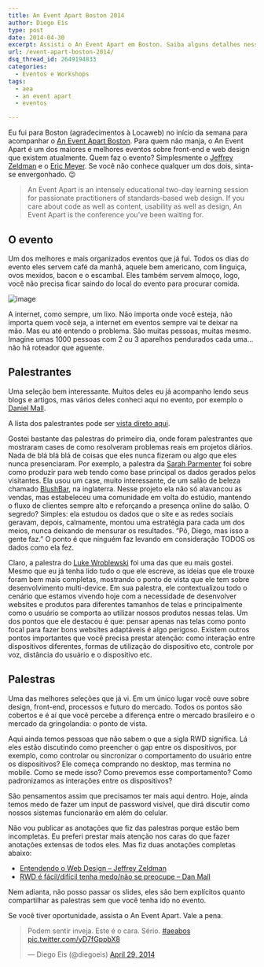```yaml
---
title: An Event Apart Boston 2014
author: Diego Eis
type: post
date: 2014-04-30
excerpt: Assisti o An Event Apart em Boston. Saiba alguns detalhes nesse post.
url: /event-apart-boston-2014/
dsq_thread_id: 2649194833
categories:
  - Eventos e Workshops
tags:
  - aea
  - an event apart
  - eventos

---
```

Eu fui para Boston (agradecimentos à Locaweb) no início da semana para acompanhar o [An Event Apart Boston][1]. Para quem não manja, o An Event Apart é um dos maiores e melhores eventos sobre front-end e web design que existem atualmente. Quem faz o evento? Simplesmente o [Jeffrey Zeldman][2] e o [Eric Meyer][3]. Se você não conhece qualquer um dos dois, sinta-se envergonhado. 😉

> An Event Apart is an intensely educational two-day learning session for passionate practitioners of standards-based web design. If you care about code as well as content, usability as well as design, An Event Apart is the conference you’ve been waiting for.

## O evento

Um dos melhores e mais organizados eventos que já fui. Todos os dias do evento eles servem café da manhã, aquele bem americano, com linguiça, ovos mexidos, bacon e o escambal. Eles também servem almoço, logo, você não precisa ficar saindo do local do evento para procurar comida. 

<img src="http://tableless.com.br/uploads/2014/04/image.jpg" alt="image" class="alignnone size-full wp-image-42390" srcset="uploads/2014/04/image.jpg 2048w, uploads/2014/04/image-400x300.jpg 400w" sizes="(max-width: 2048px) 100vw, 2048px" />

A internet, como sempre, um lixo. Não importa onde você esteja, não importa quem você seja, a internet em eventos sempre vai te deixar na mão. Mas eu até entendo o problema. São muitas pessoas, muitas mesmo. Imagine umas 1000 pessoas com 2 ou 3 aparelhos pendurados cada uma&#8230; não há roteador que aguente.

## Palestrantes

Uma seleção bem interessante. Muitos deles eu já acompanho lendo seus blogs e artigos, mas vários deles conheci aqui no evento, por exemplo o [Daniel Mall][4].

A lista dos palestrantes pode ser [vista direto aqui][1].

Gostei bastante das palestras do primeiro dia, onde foram palestrantes que mostraram cases de como resolveram problemas reais em projetos diários. Nada de blá blá blá de coisas que eles nunca fizeram ou algo que eles nunca presenciaram. Por exemplo, a palestra da [Sarah Parmenter][5] foi sobre como produzir para web tendo como base principal os dados gerados pelos visitantes. Ela usou um case, muito interessante, de um salão de beleza chamado [BlushBar][6], na inglaterra. Nesse projeto ela não só alavancou as vendas, mas estabeleceu uma comunidade em volta do estúdio, mantendo o fluxo de clientes sempre alto e reforçando a presença online do salão. O segredo? Simples: ela estudou os dados que o site e as redes sociais geravam, depois, calmamente, montou uma estratégia para cada um dos meios, nunca deixando de mensurar os resultados. &#8220;Pô, Diego, mas isso a gente faz.&#8221; O ponto é que ninguém faz levando em consideração TODOS os dados como ela fez.

Claro, a palestra do [Luke Wroblewski][7] foi uma das que eu mais gostei. Mesmo que eu já tenha lido tudo o que ele escreve, as ideias que ele trouxe foram bem mais completas, mostrando o ponto de vista que ele tem sobre desenvolvimento multi-device. Em sua palestra, ele contextualizou todo o cenário que estamos vivendo hoje com a necessidade de desenvolver websites e produtos para diferentes tamanhos de telas e principalmente como o usuário se comporta ao utilizar nossos produtos nessas telas. Um dos pontos que ele destacou é que: pensar apenas nas telas como ponto focal para fazer bons websites adaptáveis é algo perigoso. Existem outros pontos importantes que você precisa prestar atenção: como interação entre dispositivos diferentes, formas de utilização do dispositivo etc, controle por voz, distância do usuário e o dispositivo etc. 

## Palestras

Uma das melhores seleções que já vi. Em um único lugar você ouve sobre design, front-end, processos e futuro do mercado. Todos os pontos são cobertos e é aí que você percebe a diferença entre o mercado brasileiro e o mercado da gringolandia: o ponto de vista.

Aqui ainda temos pessoas que não sabem o que a sigla RWD significa. Lá eles estão discutindo como preencher o gap entre os dispositivos, por exemplo, como controlar ou sincronizar o comportamento do usuário entre os dispositivos? Ele começa comprando no desktop, mas termina no mobile. Como se mede isso? Como prevemos esse comportamento? Como padronizamos as interações entre os dispositivos?
  
São pensamentos assim que precisamos ter mais aqui dentro. Hoje, ainda temos medo de fazer um input de password visível, que dirá discutir como nossos sistemas funcionarão em além do celular.

Não vou publicar as anotações que fiz das palestras porque estão bem incompletas. Eu preferi prestar mais atenção nos caras do que fazer anotações extensas de todos eles. Mas fiz duas anotações completas abaixo:

  * [Entendendo o Web Design – Jeffrey Zeldman][8] 
  * [RWD é fácil/difícil tenha medo/não se preocupe &#8211; Dan Mall][9] 

Nem adianta, não posso passar os slides, eles são bem explícitos quanto compartilhar as palestras sem que você tenha ido no evento.

Se você tiver oportunidade, assista o An Event Apart. Vale a pena.

<blockquote class="twitter-tweet" lang="en">
  <p>
    Podem sentir inveja. Este é o cara. Sério. <a href="https://twitter.com/search?q=%23aeabos&src=hash">#aeabos</a> <a href="http://t.co/yD7fGppbX8">pic.twitter.com/yD7fGppbX8</a>
  </p>
  
  <p>
    &mdash; Diego Eis (@diegoeis) <a href="https://twitter.com/diegoeis/statuses/461239412417130497">April 29, 2014</a>
  </p>
</blockquote>

 [1]: http://aneventapart.com/event/boston-2014
 [2]: http://zeldman.com/
 [3]: http://meyerweb.com
 [4]: http://danielmall.com
 [5]: http://aneventapart.com/speakers/sarah-parmenter
 [6]: http://www.theblushbar.co.uk/
 [7]: http://www.lukew.com/
 [8]: http://tableless.com.br/anotacoes-jeffrey-zeldman-event-apart-boston-2014/ "Entendendo o Web Design – Jeffrey Zeldman – An Event Apart Boston 2014"
 [9]: http://tableless.com.br/rwd-ainda-e-facildificil-anotacoes-dan-mall-event-apart-2014/ "RWD é fácil/difícil – Anotações Dan Mall – An Event Apart 2014"